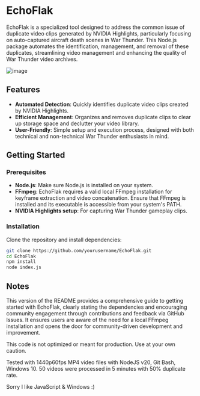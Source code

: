 # EchoFlak

EchoFlak is a specialized tool designed to address the common issue of duplicate video clips generated by NVIDIA Highlights, particularly focusing on auto-captured aircraft death scenes in War Thunder. This Node.js package automates the identification, management, and removal of these duplicates, streamlining video management and enhancing the quality of War Thunder video archives.

![image](https://github.com/osistlk/echoflak/assets/7517686/2fc93942-4cad-49ab-860c-73a4f4f5d6ef)

## Features

- **Automated Detection**: Quickly identifies duplicate video clips created by NVIDIA Highlights.
- **Efficient Management**: Organizes and removes duplicate clips to clear up storage space and declutter your video library.
- **User-Friendly**: Simple setup and execution process, designed with both technical and non-technical War Thunder enthusiasts in mind.

## Getting Started

### Prerequisites

- **Node.js**: Make sure Node.js is installed on your system.
- **FFmpeg**: EchoFlak requires a valid local FFmpeg installation for keyframe extraction and video concatenation. Ensure that FFmpeg is installed and its executable is accessible from your system's PATH.
- **NVIDIA Highlights setup**: For capturing War Thunder gameplay clips.

### Installation

Clone the repository and install dependencies:

```bash
git clone https://github.com/yourusername/EchoFlak.git
cd EchoFlak
npm install
node index.js
```

## Notes

This version of the README provides a comprehensive guide to getting started with EchoFlak, clearly stating the dependencies and encouraging community engagement through contributions and feedback via GitHub Issues. It ensures users are aware of the need for a local FFmpeg installation and opens the door for community-driven development and improvement.

This code is not optimized or meant for production. Use at your own caution.

Tested with 1440p60fps MP4 video files with NodeJS v20, Git Bash, Windows 10. 50 videos were processed in 5 minutes with 50% duplicate rate.

Sorry I like JavaScript & Windows :)
